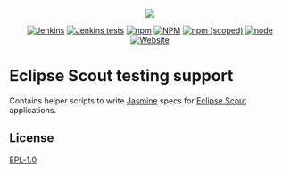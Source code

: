 <p align="center">
  <a href="https://www.eclipse.org/scout/" target="_blank" rel="noopener noreferrer"><img src="https://eclipsescout.github.io/assets/img/scout_logo.gif"></a>
</p>

<p align="center">
  <a href="https://ci.eclipse.org/scout/view/Scout%20Nightly%20Jobs/job/scout-integration-10.0-RT-nightly/" target="_blank" rel="noopener noreferrer"><img alt="Jenkins" src="https://img.shields.io/jenkins/build?jobUrl=https%3A%2F%2Fci.eclipse.org%2Fscout%2Fview%2FScout%2520Nightly%2520Jobs%2Fjob%2Fscout-integration-10.0-RT-nightly%2F"></a>
  <a href="https://ci.eclipse.org/scout/view/Scout%20Nightly%20Jobs/job/scout-integration-10.0-RT-nightly/" target="_blank" rel="noopener noreferrer"><img alt="Jenkins tests" src="https://img.shields.io/jenkins/tests?compact_message&jobUrl=https%3A%2F%2Fci.eclipse.org%2Fscout%2Fview%2FScout%2520Nightly%2520Jobs%2Fjob%2Fscout-integration-10.0-RT-nightly%2F"></a>
  <a href="https://www.npmjs.com/package/@eclipse-scout/testing" target="_blank" rel="noopener noreferrer"><img alt="npm" src="https://img.shields.io/npm/dm/@eclipse-scout/testing"></a>
  <a href="https://www.eclipse.org/legal/epl-v10.html" target="_blank" rel="noopener noreferrer"><img alt="NPM" src="https://img.shields.io/npm/l/@eclipse-scout/testing"></a>
  <a href="https://www.npmjs.com/package/@eclipse-scout/testing" target="_blank" rel="noopener noreferrer"><img alt="npm (scoped)" src="https://img.shields.io/npm/v/@eclipse-scout/testing"></a>
  <a href="https://www.npmjs.com/package/@eclipse-scout/testing" target="_blank" rel="noopener noreferrer"><img alt="node" src="https://img.shields.io/node/v/@eclipse-scout/testing"></a>
  <a href="https://www.eclipse.org/scout/" target="_blank" rel="noopener noreferrer"><img alt="Website" src="https://img.shields.io/website?url=https%3A%2F%2Fwww.eclipse.org%2Fscout%2F"></a>  
</p>


<p align="center"><h1>Eclipse Scout testing support</h1></p>

Contains helper scripts to write [Jasmine](https://jasmine.github.io/) specs for [Eclipse Scout](https://www.npmjs.com/package/@eclipse-scout/core) applications.


## License

[EPL-1.0](https://www.eclipse.org/legal/epl-v10.html)
